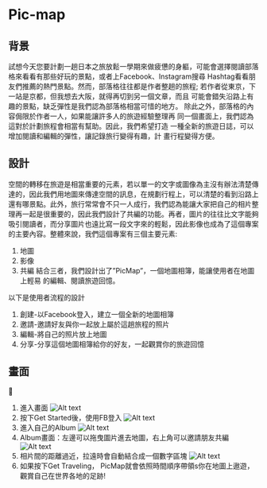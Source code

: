 # Pic-map

## 背景
  試想今天您要計劃一趟日本之旅放鬆一學期來做疲憊的身軀，可能會選擇閱讀部落格來看看有那些好玩的景點，或者上Facebook、Instagram搜尋 Hashtag看看朋友們推薦的熱門景點。然而，部落格往往都是作者整趟的旅程; 若作者從東京，下一站是京都，但我想去大阪，就得再切到另一個文章，而且 可能會錯失沿路上有趣的景點，缺乏彈性是我們認為部落格相當可惜的地方。 除此之外，部落格的內容侷限於作者一人，如果能讓許多人的旅遊經驗整理再 同一個畫面上，我們認為這對於計劃旅程會相當有幫助。因此，我們希望打造 一種全新的旅遊日誌，可以增加閱讀和編輯的彈性，讓記錄旅行變得有趣，計 畫行程變得方便。

## 設計
  空間的轉移在旅遊是相當重要的元素，若以單一的文字或圖像為主沒有辦法清楚傳達的，因此我們用地圖來傳達空間的訊息，在規劃行程上，可以清楚的看到沿路上還有哪景點。此外，旅行常常會不只一人成行，我們認為能讓大家把自己的相片整理再一起是很重要的，因此我們設計了共編的功能。再者，圖片的往往比文字能夠吸引閱讀者，而分享圖片也遠比寫一段文字來的輕鬆，因此影像也成為了這個專案的主要內容。整體來說，我們這個專案有三個主要元素:
  1. 地圖 
  2. 影像 
  3. 共編
  結合三者，我們設計出了”PicMap”，一個地圖相簿，能讓使用者在地圖上輕易 的編輯、閱讀旅遊回憶。
  
  以下是使用者流程的設計
  1. 創建-以Facebook登入，建立一個全新的地圖相簿 
  2. 邀請-邀請好友與你一起放上屬於這趟旅程的照片 
  3. 編輯-將自己的照片放上地圖 
  4. 分享-分享這個地圖相簿給你的好友，一起觀賞你的旅遊回憶 

## 畫面

1. 進入畫面
  ![Alt text](/path/to/img.jpg)
2. 按下Get Started後，使用FB登入
  ![Alt text](/path/to/img.jpg)
3. 進入自己的Album
  ![Alt text](/path/to/img.jpg)
4. Album畫面：左邊可以拖曳圖片進去地圖，右上角可以邀請朋友共編
  ![Alt text](/path/to/img.jpg)
5. 相片間的距離過近，拉遠時會自動結合成一個數字區塊
  ![Alt text](/path/to/img.jpg)
6. 如果按下Get Traveling， PicMap就會依照時間順序帶領s你在地圖上遨遊，觀賞自己在世界各地的足跡!